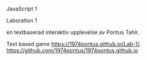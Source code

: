 JavaScript 1

Laboration 1 

en textbaserad interaktiv upplevelse av Pontus Tahir.

Text based game 
https://1974pontus.github.io/Lab-1/. 
https://github.com/1974pontus/1974pontus.github.io
